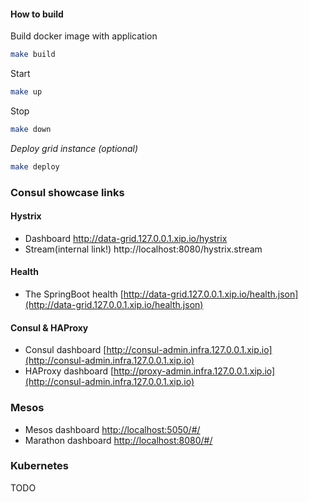 
#### How to build

Build docker image with  application
```bash
make build
```
Start
```bash
make up
```

Stop
```bash
make down
```

_Deploy grid instance (optional)_
```bash
make deploy
```

### Consul showcase links

#### Hystrix
 * Dashboard http://data-grid.127.0.0.1.xip.io/hystrix
 * Stream(internal link!) http://localhost:8080/hystrix.stream

#### Health
 * The SpringBoot health [http://data-grid.127.0.0.1.xip.io/health.json](http://data-grid.127.0.0.1.xip.io/health.json)  

#### Consul & HAProxy
* Consul dashboard [http://consul-admin.infra.127.0.0.1.xip.io](http://consul-admin.infra.127.0.0.1.xip.io)
* HAProxy dashboard [http://proxy-admin.infra.127.0.0.1.xip.io](http://consul-admin.infra.127.0.0.1.xip.io)

### Mesos
* Mesos dashboard [http://localhost:5050/#/](http://localhost:5050/#/)
* Marathon dashboard [http://localhost:8080/#/](http://localhost:8080/)

### Kubernetes
TODO
